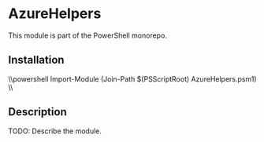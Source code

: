 # AzureHelpers

This module is part of the PowerShell monorepo.

## Installation

\\\powershell
Import-Module (Join-Path $(PSScriptRoot) AzureHelpers.psm1)
\\\

## Description

TODO: Describe the module.
